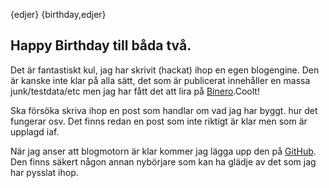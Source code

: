 {edjer}
{birthday,edjer}
## Happy Birthday till båda två.
Det är fantastiskt kul, jag har skrivit (hackat) ihop en egen blogengine.
Den är kanske inte klar på alla sätt, det som är publicerat innehåller en massa junk/testdata/etc men jag har fått det att lira på [Binero](http://www.binero.se).Coolt!

Ska försöka skriva ihop en post som handlar om vad jag har byggt.
hur det fungerar osv. Det finns redan en post som inte riktigt är klar men som är upplagd iaf.

När jag anser att blogmotorn är klar kommer jag lägga upp den på [GitHub](http://github.com/). Den finns säkert någon annan nybörjare som kan ha glädje av det som jag har pysslat ihop.
